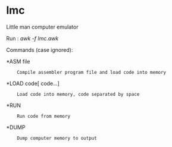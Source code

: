 # lmc
Little man computer emulator

Run :
*awk -f lmc.awk*

Commands (case ignored):

*ASM file
 
        Compile assembler program file and load code into memory

*LOAD code[ code...]
 
        Load code into memory, code separated by space

*RUN
 
        Run code from memory

*DUMP

        Dump computer memory to output
